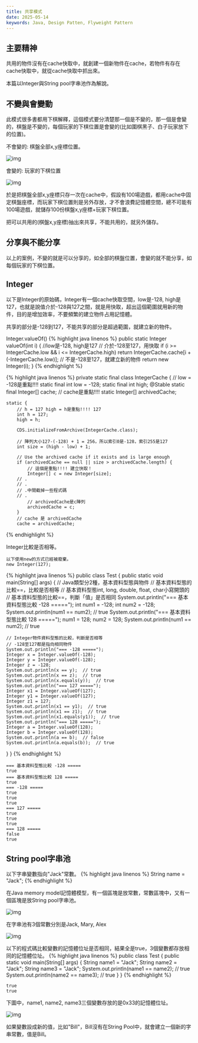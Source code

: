 ```yaml
---
title: 共享模式
date: 2025-05-14
keywords: Java, Design Patten, Flyweight Pattern
---
```

## 主要精神
共用的物件沒有在cache快取中，就創建一個新物件在cache，若物件有存在cache快取中，就從cache快取中抓出來。

本篇以Integer與String pool字串池作為解說。

## 不變與會變動
此模式很多書都用下棋解釋，這個模式要分清楚那一個是不變的，那一個是會變的，棋盤是不變的，每個玩家的下棋位置是會變的(比如圍棋黑子、白子玩家放下的位置)。

不會變的: 棋盤全部x,y座標位置。

![img]({{site.imgurl}}/pattern/go_board.png)

會變的: 玩家的下棋位置

![img]({{site.imgurl}}/pattern/go_board2.png)

於是把棋盤全部x,y座標只存一次在cache中，假設有100場遊戲，都用cache中固定棋盤座標，而玩家下棋位置則是另外存放，才不會浪費記憶體空間，總不可能有100場遊戲，就儲存100份棋盤x,y座標+玩家下棋位置。

把可以共用的(棋盤x,y座標)抽出來共享，不能共用的，就另外儲存。

## 分享與不能分享
以上的案例，不變的就是可以分享的，如全部的棋盤位置，會變的就不能分享，如每個玩家的下棋位置。

## Integer
以下是Integer的原始碼，Integer有一個cache快取空間，low是-128, high是127，也就是說值介於-128與127之間，就是用快取，超出這個範圍就用新的物件，目的是增加效率，不要頻繁的建立物件占用記憶體。


共享的部分是-128到127，不能共享的部分是超過範圍，就建立新的物件。

Integer.valueOf()
{% highlight java linenos %}
public static Integer valueOf(int i) {
    //low是-128, high是127
    // 介於-128至127，用快取
    if (i >= IntegerCache.low && i <= IntegerCache.high)
        return IntegerCache.cache[i + (-IntegerCache.low)];
    // 不是-128至127，就建立新的物件
    return new Integer(i);
}
{% endhighlight %}

{% highlight java linenos %}
private static final class IntegerCache {
    // low = -128是重點!!!! 
    static final int low = -128;
    static final int high;
    @Stable
    static final Integer[] cache;  // cache是重點!!!!
    static Integer[] archivedCache;

    static {
    	// h = 127 high = h是重點!!!! 127
        int h = 127;
        high = h;

        CDS.initializeFromArchive(IntegerCache.class);

        // 陣列大小127-(-128) + 1 = 256，所以索引0是-128，索引255是127
        int size = (high - low) + 1;

        // Use the archived cache if it exists and is large enough
        if (archivedCache == null || size > archivedCache.length) {
        	// 這個是重點!!!! 建立快取！
            Integer[] c = new Integer[size];
        // .
        // .
        // .中間截掉一些程式碼
        // .
            // archivedCache是c陣列
            archivedCache = c;
        }
        // cache 是 archivedCache
        cache = archivedCache;
{% endhighlight %}

Integer比較是否相等。
```
以下使用new的方式已經被廢棄。
new Integer(127);
```
{% highlight java linenos %}
public class Test {
  public static void main(String[] args) {
    // Java類型分2種，基本資料型態與物件
    // 基本資料型態的比較==，比較是否相等
    // 基本資料型態int, long, double, float, char小寫開頭的
    // 基本資料型態的比較==，判斷「值」是否相同
    System.out.println("=== 基本資料型態比較 -128 =====");
    int num1 = -128;
    int num2 = -128;
    System.out.println(num1 == num2);  // true
    System.out.println("=== 基本資料型態比較 128 =====");
    num1 = 128;
    num2 = 128;
    System.out.println(num1 == num2);  // true

    // Integer物件資料型態的比較，判斷是否相等
    // -128至127都是指向相同物件
    System.out.println("=== -128 =====");
    Integer x = Integer.valueOf(-128);
    Integer y = Integer.valueOf(-128);
    Integer z = -128;
    System.out.println(x == y);  // true
    System.out.println(x == z);  // true
    System.out.println(x.equals(y));  // true
    System.out.println("=== 127 =====");
    Integer x1 = Integer.valueOf(127);
    Integer y1 = Integer.valueOf(127);
    Integer z1 = 127;
    System.out.println(x1 == y1);  // true
    System.out.println(x1 == z1);  // true
    System.out.println(x1.equals(y1));  // true
    System.out.println("=== 128 =====");
    Integer a = Integer.valueOf(128);
    Integer b = Integer.valueOf(128);
    System.out.println(a == b);  // false
    System.out.println(a.equals(b));  // true
  }
}
{% endhighlight %}
```
=== 基本資料型態比較 -128 =====
true
=== 基本資料型態比較 128 =====
true
=== -128 =====
true
true
true
=== 127 =====
true
true
true
=== 128 =====
false
true
```

## String pool字串池
以下字串變數指向"Jack"常數。
{% highlight java linenos %}
String name = "Jack";
{% endhighlight %}

在Java memory model記憶體模型，有一個區塊是放常數，常數區塊中，又有一個區塊是放String pool字串池。

![img]({{site.imgurl}}/java/memory_model.png)

在字串池有3個常數分別是Jack, Mary, Alex

![img]({{site.imgurl}}/java/string_pool.png)

以下的程式碼比較變數的記憶體位址是否相同，結果全是true，3個變數都存放相同的記憶體位址。
{% highlight java linenos %}
public class Test {
  public static void main(String[] args) {
    String name1 = "Jack";
    String name2 = "Jack";
    String name3 = "Jack";
    System.out.println(name1 == name2);  // true
    System.out.println(name2 == name3);  // true
  }
}
{% endhighlight %}
```
true
true
```

下圖中，name1, name2, name3三個變數存放的是0x33的記憶體位址。

![img]({{site.imgurl}}/java/string_pool2.png)

如果變數設成新的值，比如"Bill"，Bill沒有在String Pool中，就會建立一個新的字串常數，值是Bill。
